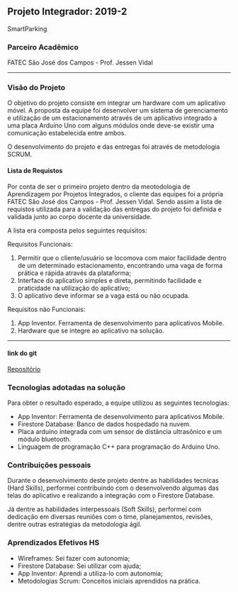 ## Projeto Integrador: 2019-2
SmartParking

### Parceiro Acadêmico
FATEC São José dos Campos - Prof. Jessen Vidal

***

### Visão do Projeto
O objetivo do projeto consiste em integrar um hardware com um aplicativo móvel.
A proposta da equipe foi desenvolver um sistema de gerenciamento e utilização de um estacionamento através de um aplicativo integrado a uma placa Arduíno Uno com alguns módulos onde deve-se existir uma comunicação estabelecida entre ambos. 

O desenvolvimento do projeto e das entregas foi através de metodologia SCRUM.

#### Lista de Requistos 
Por conta de ser o primeiro projeto dentro da meotodologia de Aprendizagem por Projetos Integrados, o cliente das equipes foi a própria FATEC São José dos Campos - Prof. Jessen Vidal. Sendo assim a lista de requistos utilizada para a validação das entregas do projeto foi definida e validada junto ao corpo docente da universidade. 

A lista era composta pelos seguintes requisitos:

Requisitos Funcionais:
1. Permitir que o cliente/usuário se locomova com maior facilidade dentro de um determinado estacionamento, encontrando uma vaga de forma prática e rápida através da plataforma;
2. Interface do aplicativo simples e direta, permitindo facilidade e praticidade na utilização do aplicativo;
3. O aplicativo deve informar se a vaga está ou não ocupada.


Requisitos não Funcionais:
1. App Inventor. Ferramenta de desenvolvimento para aplicativos Mobile.
2. Hardware que se integre ao aplicativo na solução.

***

#### link do git
[Repositório](https://github.com/LeonardoMessias98/Smartparking)


### Tecnologias adotadas na solução
Para obter o resultado esperado, a equipe utilizou as seguintes tecnologias:

- App Inventor: Ferramenta de desenvolvimento para aplicativos Mobile.
- Firestore Database: Banco de dados hospedado na nuvem.
- Placa arduíno integrada com um sensor de distância ultrasônico e um módulo bluetooth.
- Linguagem de programação C++ para programação do Arduino Uno.

### Contribuições pessoais
Durante o desenvolvimento deste projeto dentre as habilidades tecnicas (Hard Skills), performei contribuindo com o desenvolvendo algumas das telas do aplicativo e realizando a integração com o Firestore Database. 

Já dentre as habilidades interpessoais (Soft Skills), performei com dedicação em diversas reuniões com o time, planejamentos, revisões, dentre outras estratégias da metodologia ágil.

### Aprendizados Efetivos HS
- Wireframes: Sei fazer com autonomia;
- Firestore Database: Sei utilizar com ajuda;
- App Inventor: Aprendi a utiliza-lo com autonomia;
- Metodologias Scrum: Conceitos iniciais aprendidos na prática.
